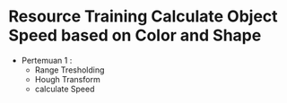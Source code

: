 # Resource Training Calculate Object Speed based on Color and Shape

- Pertemuan 1 : 
    - Range Tresholding
    - Hough Transform
    - calculate Speed
